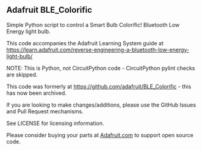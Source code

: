 ## Adafruit BLE_Colorific
Simple Python script to control a Smart Bulb Colorific! Bluetooth Low Energy light bulb.

This code accompanies the Adafruit Learning System guide at https://learn.adafruit.com/reverse-engineering-a-bluetooth-low-energy-light-bulb/

NOTE: This is Python, not CircuitPython code - CircuitPython pylint checks are skipped.

This code was formerly at https://github.com/adafruit/BLE_Colorific - this has now been archived.

If you are looking to make changes/additions, please use the GitHub Issues and Pull Request mechanisms.

See LICENSE for licensing information.

Please consider buying your parts at [Adafruit.com](https://www.adafruit.com) to support open source code.
